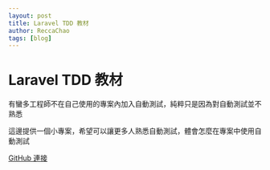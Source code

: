```yaml
---
layout: post
title: Laravel TDD 教材
author: ReccaChao
tags: [blog]
---
```

# Laravel TDD 教材

有蠻多工程師不在自己使用的專案內加入自動測試，純粹只是因為對自動測試並不熟悉

這邊提供一個小專案，希望可以讓更多人熟悉自動測試，體會怎麼在專案中使用自動測試

[GitHub 連接](https://github.com/ganhuaruanti/LaravelTDDTraining)
